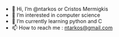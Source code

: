 - 👋 Hi, I’m @ntarkos or Cristos Mermigkis 
- 👀 I’m interested in computer science 
- 🌱 I’m currently learning python and C
- 📫 How to reach me : ntarkos@gmail.com

<!---
ntarkos/ntarkos is a ✨ special ✨ repository because its `README.md` (this file) appears on your GitHub profile.
You can click the Preview link to take a look at your changes.
--->
